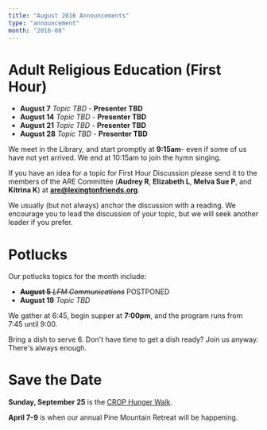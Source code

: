 ```yaml
---
title: "August 2016 Announcements"
type: "announcement"
month: "2016-08"
---
```


<a name="first-hour"></a>
# Adult Religious Education (First Hour)

* **August 7** *Topic TBD* - **Presenter TBD**
* **August 14** *Topic TBD* - **Presenter TBD**
* **August 21** *Topic TBD* - **Presenter TBD**
* **August 28** *Topic TBD* - **Presenter TBD**

We meet in the Library, and start promptly at **9:15am**- even if some of us have
not yet arrived.  We end at 10:15am to join the hymn singing.

If you have an idea for a topic for First Hour Discussion please send it to
the members of the ARE Committee (**Audrey R**, **Elizabeth L**, **Melva
Sue P**, and **Kitrina K**) at **are@lexingtonfriends.org**.

We usually (but not always) anchor the discussion with a reading.  We encourage
you to lead the discussion of your topic, but we will seek another leader if
you prefer.

# Potlucks

Our potlucks topics for the month include:

* ~~**August 5** *LFM Communications*~~ POSTPONED
* **August 19** *Topic TBD*

We gather at 6:45, begin supper at **7:00pm**, and the program runs from 7:45 until 9:00.

Bring a dish to serve 6. Don't have time to get a dish ready?  Join us anyway.
There's always enough.  

# Save the Date

**Sunday, September 25** is the [CROP Hunger Walk](http://www.crophungerwalk.org/lexingtonky).

**April 7-9** is when our annual Pine Mountain Retreat will be happening.

